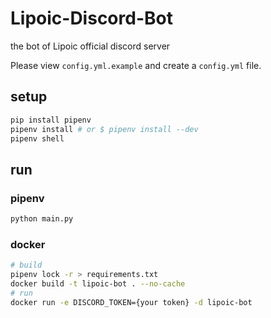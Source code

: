 # Lipoic-Discord-Bot

the bot of Lipoic official discord server

Please view `config.yml.example` and create a `config.yml` file.

## setup

```sh
pip install pipenv
pipenv install # or $ pipenv install --dev
pipenv shell
```

## run

### pipenv

```sh
python main.py
```

### docker

```sh
# build
pipenv lock -r > requirements.txt
docker build -t lipoic-bot . --no-cache
# run
docker run -e DISCORD_TOKEN={your token} -d lipoic-bot
```

